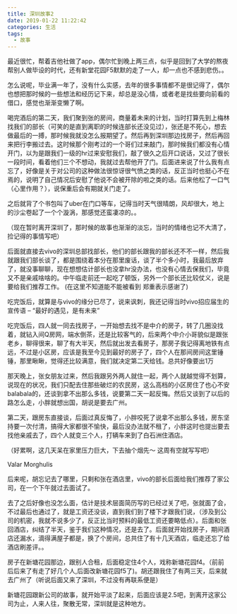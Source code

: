 ```yaml
---
title: 深圳故事2
date: 2019-01-22 11:22:42
categories: 生活
tags:
  - 故事
---
```


最近很忙，帮着吉他社做了app，偶尔忙到晚上两三点，似乎是回到了大学的熬夜帮别人做毕设的时代，还有新堂花园F5默默的走了一人，却一点也不感到悲伤。。

怎么说呢，毕业满一年了，没有什么实感，去年的很多事情都不是很记得了，偶尔也想把那时候的一些想法和经历记下来，却总是没心情，或者老是找些要向前看的借口，感觉也渐渐变懒了啊。

喝完酒后的第二天，我们聚到张的房间，商量着未来的计划，当时打算先到上梅林找我们的部长（可笑的是直到离职的时候连部长还没见过），张还是不死心，想去做最后的一搏，那时候我就没怎么报期望了。然后再到深圳那边找房子，然后再回来把行李搬过去。这时候那个刚考过的一个哥们过来敲门，那时候我们都没有心情开门，以为是跟我们一级的hr过来安慰我们，敲了很久之后开口说话，又过了很长一段时间，看着他们三个不想动，我就过去帮他开了门。后面进来说了什么我有点忘了，好像是关于对公司的这种做法很惊讶很气愤之类的话，反正当时也挺心不在焉的，说明了自己情况后安慰了他说不会被开除的啦之类的话。后来他松了一口气（心里作用？），说保重后会有期就关门走了。

之后就背了个书包叫了uber在门口等车，记得当时天气很晴朗，风却很大，地上的沙尘卷起了一个个漩涡，那感觉还蛮凄凉的。。

（现在暂时离开深圳了，那时候的故事也渐渐的淡忘，当时的情绪也记不大清了，捡记得的事情写吧）

后面就直接去vivo的深圳总部找部长，他们的部长跟我的部长还不不一样，然后我就跟我们部长谈了，都是围绕着本分在那里废话，谈了半个多小时，我最后放弃了，就没事聊聊，现在想想估计部长也没拿hr没办法，也没有心情去保我们，毕竟又不是亲戚啥啥的。中午临走前还一起吃了顿饭，另外一个部长还比较仗义，说是要给我们推荐工作。 (在这里不知道能不能被看到 郑重表示感谢了)

吃完饭后，就算是与vivo的缘分已尽了，说来讽刺，我还记得当时vivo招应届生的宣传语 – “最好的遇见，是有未来”

吃完饭后，四人就一同去找房子，一开始想去找不是中介的房子，转了几圈没找着，就钻入间Q房网，端水倒茶，还是比较客气的，后来两个中介小哥貌似是跟张老乡，聊得很来，聊了有大半天，然后就出发去看房子，那房子我记得离地铁有点远，不过是小区房，应该是我至今见到最好的房子了，四个人在那间房间这里锤锤，那里瞅瞅，觉得还比较满意，我们就决定第二天给钱。总共好像要出1万

那天晚上，张女朋友过来，然后我跟另外两人就住一起，两个人就越觉得不划算，说现在的状况，我们只配去住那些破烂的农民房，这么高档的小区房住了也心不安balabala的，还谈到拿不出那么多钱，说要第二天一起反悔。然后又谈到了以后的路怎么走，小胖就想出国，胡说是要去广州。

第二天，跟房东直接谈，后面过真反悔了，小胖咬死了说拿不出那么多钱，房东坚持要一次付清，搞得大家都很不愉快，最后没办法就不租了，小胖这时也提出要去找他亲戚去了，四个人就变三个人，打辆车来到了白石洲住酒店。

（好累啊，这几天呆在家里压力巨大，下去抽个烟先～ 这周有空就写写吧）

Valar Morghulis

后来呢，胡忘记去了哪里，只剩和张在酒店里，vivo的部长后面给我们推荐了家公司，在一个下午就过去面试了。

去了之后好像也没怎么面，估计是技术层面简历写的已经过关了吧，张就面了会，不过最后也通过了，就是工资还没谈，直到我们到了楼下才跟我们说，（涉及到公司的机密，我就不说多少了，反正比当时预料的最低工资还要略低点）。后面和张回酒店，纠结了半天，鉴于我们这种情况，还是去了。后面就开始找房子，期间酒店还漏水，滴得满屋子都是，换了个房间，总共住了有十几天酒店，临走还忘了给酒店刷差评。。

房子在新塘花园那边，跟别人合租，后面稳定住4个人，戏称新塘花园f4。（前前后后来了有走了好几个人,后面改新塘花园f5了)。胡还跟我住了有两三天，后来就去广州了（听说后面又来了深圳，不过没有再联系便是）

新塘花园跟新公司的故事，就开始平淡了起来，后面应该是2.5吧，到离开这家公司为止，人来人往，聚散无常，深圳就是这种地方。